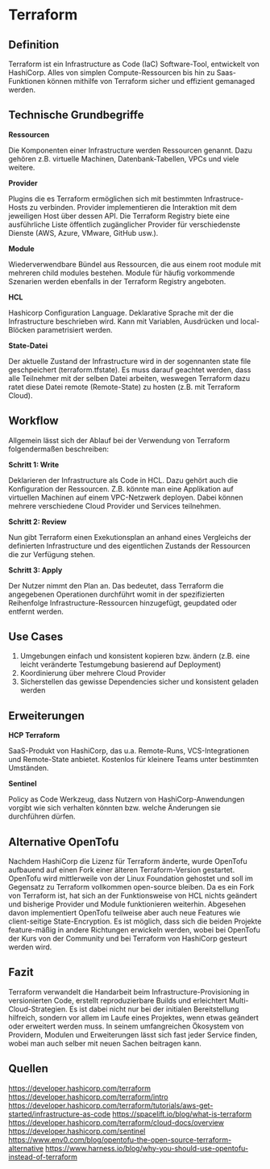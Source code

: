 # Terraform

## Definition

Terraform ist ein Infrastructure as Code (IaC) Software-Tool, entwickelt von HashiCorp. Alles von simplen Compute-Ressourcen bis hin zu Saas-Funktionen können mithilfe 
von Terraform sicher und effizient gemanaged werden. 

## Technische Grundbegriffe

**Ressourcen**

Die Komponenten einer Infrastructure werden Ressourcen genannt. Dazu gehören z.B. virtuelle Machinen, Datenbank-Tabellen, VPCs und viele weitere. 

**Provider**

Plugins die es Terraform ermöglichen sich mit bestimmten Infrastruce-Hosts zu verbinden. Provider implementieren die Interaktion mit dem jeweiligen Host über dessen API.
Die Terraform Registry biete eine ausführliche Liste öffentlich zugänglicher Provider für verschiedenste Dienste (AWS, Azure, VMware, GitHub usw.).

**Module**

Wiederverwendbare Bündel aus Ressourcen, die aus einem root module mit mehreren child modules bestehen. Module für häufig vorkommende Szenarien werden ebenfalls in der 
Terraform Registry angeboten.

**HCL**

Hashicorp Configuration Language. Deklarative Sprache mit der die Infrastructure beschrieben wird. Kann mit Variablen, Ausdrücken und local-Blöcken parametrisiert werden.

**State-Datei**

Der aktuelle Zustand der Infrastructure wird in der sogennanten state file geschpeichert (terraform.tfstate). Es muss darauf geachtet werden, dass alle Teilnehmer mit der
selben Datei arbeiten, weswegen Terraform dazu ratet diese Datei remote (Remote-State) zu hosten (z.B. mit Terraform Cloud).

## Workflow

Allgemein lässt sich der Ablauf bei der Verwendung von Terraform folgendermaßen beschreiben:

**Schritt 1: Write**

Deklarieren der Infrastructure als Code in HCL. Dazu gehört auch die Konfiguration der Ressourcen. Z.B. könnte man eine Applikation auf virtuellen Machinen auf einem
VPC-Netzwerk deployen. Dabei können mehrere verschiedene Cloud Provider und Services teilnehmen.

**Schritt 2: Review**

Nun gibt Terraform einen Exekutionsplan an anhand eines Vergleichs der definierten Infrastructure und des eigentlichen Zustands der Ressourcen die zur Verfügung stehen.

**Schritt 3: Apply**

Der Nutzer nimmt den Plan an. Das bedeutet, dass Terraform die angegebenen Operationen durchführt womit in der spezifizierten Reihenfolge Infrastructure-Ressourcen hinzugefügt,
geupdated oder entfernt werden. 

## Use Cases
1. Umgebungen einfach und konsistent kopieren bzw. ändern (z.B. eine leicht veränderte Testumgebung basierend auf Deployment)
2. Koordinierung über mehrere Cloud Provider
3. Sicherstellen das gewisse Dependencies sicher und konsistent geladen werden

## Erweiterungen

**HCP Terraform**

SaaS-Produkt von HashiCorp, das u.a. Remote-Runs, VCS-Integrationen und Remote-State anbietet. Kostenlos für kleinere Teams unter bestimmten Umständen.

**Sentinel**

Policy as Code Werkzeug, dass Nutzern von HashiCorp-Anwendungen vorgibt wie sich verhalten könnten bzw. welche Änderungen sie durchführen dürfen.

## Alternative OpenTofu
Nachdem HashiCorp die Lizenz für Terraform änderte, wurde OpenTofu aufbauend auf einen Fork einer älteren Terraform-Version gestartet. OpenTofu wird mittlerweile von der
Linux Foundation gehostet und soll im Gegensatz zu Terraform vollkommen open-source bleiben. Da es ein Fork von Terraform ist, hat sich an der Funktionsweise von HCL nichts
geändert und bisherige Provider und Module funktionieren weiterhin. Abgesehen davon implementiert OpenTofu teilweise aber auch neue Features wie client-seitige State-Encryption.
Es ist möglich, dass sich die beiden Projekte feature-mäßig in andere Richtungen erwickeln werden, wobei bei OpenTofu der Kurs von der Community und bei Terraform von HashiCorp
gesteurt werden wird.

## Fazit
Terraform verwandelt die Handarbeit beim Infrastructure-Provisioning in versionierten Code, erstellt reproduzierbare Builds und erleichtert Multi-Cloud-Strategien.
Es ist dabei nicht nur bei der initialen Bereitstellung hilfreich, sondern vor allem im Laufe eines Projektes, wenn etwas geändert oder erweitert werden muss. 
In seinem umfangreichen Ökosystem von Providern, Modulen und Erweiterungen lässt sich fast jeder Service finden, wobei man auch selber mit neuen Sachen beitragen kann. 

## Quellen
https://developer.hashicorp.com/terraform
https://developer.hashicorp.com/terraform/intro
https://developer.hashicorp.com/terraform/tutorials/aws-get-started/infrastructure-as-code
https://spacelift.io/blog/what-is-terraform
https://developer.hashicorp.com/terraform/cloud-docs/overview
https://developer.hashicorp.com/sentinel
https://www.env0.com/blog/opentofu-the-open-source-terraform-alternative
https://www.harness.io/blog/why-you-should-use-opentofu-instead-of-terraform